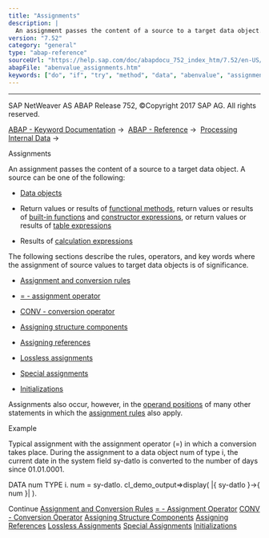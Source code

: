```yaml
---
title: "Assignments"
description: |
  An assignment passes the content of a source to a target data object. A source can be one of the following: -   Data objects(https://help.sap.com/doc/abapdocu_752_index_htm/7.52/en-US/abendata_object_glosry.htm 'Glossary Entry') -   Return values or results of functional methods(https://help.sap
version: "7.52"
category: "general"
type: "abap-reference"
sourceUrl: "https://help.sap.com/doc/abapdocu_752_index_htm/7.52/en-US/abenvalue_assignments.htm"
abapFile: "abenvalue_assignments.htm"
keywords: ["do", "if", "try", "method", "data", "abenvalue", "assignments"]
---
```


* * *

SAP NetWeaver AS ABAP Release 752, ©Copyright 2017 SAP AG. All rights reserved.

[ABAP - Keyword Documentation](https://help.sap.com/doc/abapdocu_752_index_htm/7.52/en-US/abenabap.htm) →  [ABAP - Reference](https://help.sap.com/doc/abapdocu_752_index_htm/7.52/en-US/abenabap_reference.htm) →  [Processing Internal Data](https://help.sap.com/doc/abapdocu_752_index_htm/7.52/en-US/abenabap_data_working.htm) → 

Assignments

An assignment passes the content of a source to a target data object. A source can be one of the following:

-   [Data objects](https://help.sap.com/doc/abapdocu_752_index_htm/7.52/en-US/abendata_object_glosry.htm "Glossary Entry")

-   Return values or results of [functional methods](https://help.sap.com/doc/abapdocu_752_index_htm/7.52/en-US/abenfunctional_method_glosry.htm "Glossary Entry"), return values or results of [built-in functions](https://help.sap.com/doc/abapdocu_752_index_htm/7.52/en-US/abenpredefined_function_glosry.htm "Glossary Entry") and [constructor expressions](https://help.sap.com/doc/abapdocu_752_index_htm/7.52/en-US/abenconstructor_expression_glosry.htm "Glossary Entry"), or return values or results of [table expressions](https://help.sap.com/doc/abapdocu_752_index_htm/7.52/en-US/abentable_expression_glosry.htm "Glossary Entry")

-   Results of [calculation expressions](https://help.sap.com/doc/abapdocu_752_index_htm/7.52/en-US/abencalculation_expression_glosry.htm "Glossary Entry")

The following sections describe the rules, operators, and key words where the assignment of source values to target data objects is of significance.

-   [Assignment and conversion rules](https://help.sap.com/doc/abapdocu_752_index_htm/7.52/en-US/abenconversion_rules.htm)

-   [\= - assignment operator](https://help.sap.com/doc/abapdocu_752_index_htm/7.52/en-US/abenequals_operator.htm)

-   [CONV - conversion operator](https://help.sap.com/doc/abapdocu_752_index_htm/7.52/en-US/abenconstructor_expression_conv.htm)

-   [Assigning structure components](https://help.sap.com/doc/abapdocu_752_index_htm/7.52/en-US/abencorresponding.htm)

-   [Assigning references](https://help.sap.com/doc/abapdocu_752_index_htm/7.52/en-US/abenreference_assignments.htm)

-   [Lossless assignments](https://help.sap.com/doc/abapdocu_752_index_htm/7.52/en-US/abenlossless_move.htm)

-   [Special assignments](https://help.sap.com/doc/abapdocu_752_index_htm/7.52/en-US/abenabap_data_move.htm)

-   [Initializations](https://help.sap.com/doc/abapdocu_752_index_htm/7.52/en-US/abeninitializations.htm)

Assignments also occur, however, in the [operand positions](https://help.sap.com/doc/abapdocu_752_index_htm/7.52/en-US/abenoperand_position_glosry.htm "Glossary Entry") of many other statements in which the [assignment rules](https://help.sap.com/doc/abapdocu_752_index_htm/7.52/en-US/abenconversion_rules.htm) also apply.

Example

Typical assignment with the assignment operator (\=) in which a conversion takes place. During the assignment to a data object num of type i, the current date in the system field sy-datlo is converted to the number of days since 01.01.0001.

DATA num TYPE i.
num = sy-datlo.
cl\_demo\_output=>display( |{ sy-datlo }->{ num }| ).

Continue
[Assignment and Conversion Rules](https://help.sap.com/doc/abapdocu_752_index_htm/7.52/en-US/abenconversion_rules.htm)
[\= - Assignment Operator](https://help.sap.com/doc/abapdocu_752_index_htm/7.52/en-US/abenequals_operator.htm)
[CONV - Conversion Operator](https://help.sap.com/doc/abapdocu_752_index_htm/7.52/en-US/abenconstructor_expression_conv.htm)
[Assigning Structure Components](https://help.sap.com/doc/abapdocu_752_index_htm/7.52/en-US/abencorresponding.htm)
[Assigning References](https://help.sap.com/doc/abapdocu_752_index_htm/7.52/en-US/abenreference_assignments.htm)
[Lossless Assignments](https://help.sap.com/doc/abapdocu_752_index_htm/7.52/en-US/abenlossless_move.htm)
[Special Assignments](https://help.sap.com/doc/abapdocu_752_index_htm/7.52/en-US/abenabap_data_move.htm)
[Initializations](https://help.sap.com/doc/abapdocu_752_index_htm/7.52/en-US/abeninitializations.htm)